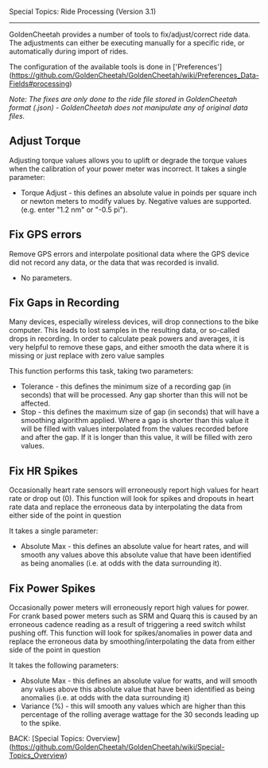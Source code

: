 Special Topics: Ride Processing (Version 3.1)
***

GoldenCheetah provides a number of tools to fix/adjust/correct ride data. The adjustments can either be executing manually for a specific ride, or automatically during import of rides.

The configuration of the available tools is done in ['Preferences'] (https://github.com/GoldenCheetah/GoldenCheetah/wiki/Preferences_Data-Fields#processing)


_Note: The fixes are only done to the ride file stored in GoldenCheetah format (.json) - GoldenCheetah does not manipulate any of original data files._

## Adjust Torque

Adjusting torque values allows you to uplift or degrade the torque values when the calibration of your power meter was incorrect. It takes a single parameter: 

* Torque Adjust - this defines an absolute value in poinds per square inch or newton meters to modify values by. Negative values are supported. (e.g. enter "1.2 nm" or "-0.5 pi").

## Fix GPS errors

Remove GPS errors and interpolate positional data where the GPS device did not record any data, or the data that was recorded is invalid.

* No parameters.

## Fix Gaps in Recording

Many devices, especially wireless devices, will drop connections to the bike computer. This leads to lost samples in the resulting data, or so-called drops in recording. In order to calculate peak powers and averages, it is very helpful to remove these gaps, and either smooth the data where it is missing or just replace with zero value samples

This function performs this task, taking two parameters:

* Tolerance - this defines the minimum size of a recording gap (in seconds) that will be processed. Any gap shorter than this will not be affected.
* Stop - this defines the maximum size of gap (in seconds) that will have a smoothing algorithm applied. Where a gap is shorter than this value it will be filled with values interpolated from the values recorded before and after the gap. If it is longer than this value, it will be filled with zero values.

## Fix HR Spikes

Occasionally heart rate sensors will erroneously report high values for heart rate or drop out (0). This function will look for spikes and dropouts in heart rate data and replace the erroneous data by interpolating the data from either side of the point in question

It takes a single parameter:

* Absolute Max - this defines an absolute value for heart rates, and will smooth any values above this absolute value that have been identified as being anomalies (i.e. at odds with the data surrounding it).

## Fix Power Spikes

Occasionally power meters will erroneously report high values for power. For crank based power meters such as SRM and Quarq this is caused by an erroneous cadence reading as a result of triggering a reed switch whilst pushing off. This function will look for spikes/anomalies in power data and replace the erroneous data by smoothing/interpolating the data from either side of the point in question

It takes the following parameters:

* Absolute Max - this defines an absolute value for watts, and will smooth any values above this absolute value that have been identified as being anomalies (i.e. at odds with the data surrounding it)
* Variance (%) - this will smooth any values which are higher than this percentage of the rolling average wattage for the 30 seconds leading up to the spike.

BACK: [Special Topics: Overview] (https://github.com/GoldenCheetah/GoldenCheetah/wiki/Special-Topics_Overview)